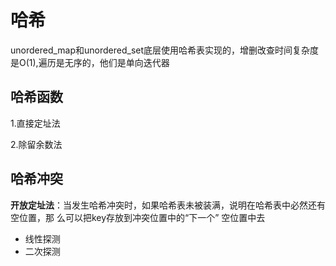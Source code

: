 # 哈希

unordered_map和unordered_set底层使用哈希表实现的，增删改查时间复杂度是O(1),遍历是无序的，他们是单向迭代器

## 哈希函数

1.直接定址法

2.除留余数法

## 哈希冲突

**开放定址法**：当发生哈希冲突时，如果哈希表未被装满，说明在哈希表中必然还有空位置，那
么可以把key存放到冲突位置中的“下一个” 空位置中去

- 线性探测
- 二次探测
